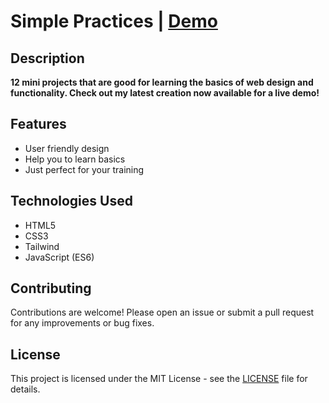 # Simple Practices | [Demo](https://sajjadjavazi.github.io/Simple-Practices/ "Demo") 
##  Description
**12 mini projects that are good for learning the basics of web design and functionality. Check out my latest creation now available for a live demo!**

## Features
-  User friendly design
- Help you to learn basics
- Just perfect for your training

## Technologies Used
- HTML5
- CSS3
- Tailwind
- JavaScript (ES6)

## Contributing
Contributions are welcome! Please open an issue or submit a pull request for any improvements or bug fixes.

## License
This project is licensed under the MIT License - see the [LICENSE](https://github.com/sajjadjavazi/Simple-Practices/blob/master/LICENSE "LICENSE") file for details.
